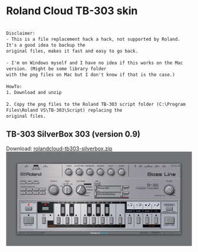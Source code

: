 # Roland Cloud TB-303 skin
```

Disclaimer: 
- This is a file replacement hack a hack, not supported by Roland. It's a good idea to backup the
original files, makes it fast and easy to go back.

- I'm on Windows myself and I have no idea if this works on the Mac version. (Might be some library folder 
with the png files on Mac but I don't know if that is the case.)

HowTo:
1. Download and unzip

2. Copy the png files to the Roland TB-303 script folder (C:\Program Files\Roland VS\TB-303\Script) replacing the 
original files.

```
## TB-303 SilverBox 303 (version 0.9)
Download: [rolandcloud-tb303-silverbox.zip](rolandcloud-tb303-silverbox.zip)
![preview](rolandcloud-tb303-silverbox-preview.png)
